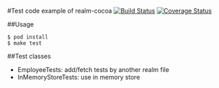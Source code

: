 #Test code example of realm-cocoa
[![Build Status](https://travis-ci.org/nowsprinting/RealmInMemoryStoreExample.svg?branch=master)](https://travis-ci.org/nowsprinting/RealmInMemoryStoreExample)
[![Coverage Status](https://coveralls.io/repos/nowsprinting/RealmInMemoryStoreExample/badge.svg?branch=master)](https://coveralls.io/r/nowsprinting/RealmInMemoryStoreExample?branch=master)

##Usage

    $ pod install
    $ make test

##Test classes

- EmployeeTests: add/fetch tests by another realm file
- InMemoryStoreTests: use in memory store 

